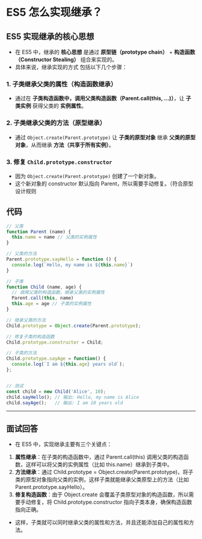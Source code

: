# ES5 怎么实现继承？

## ES5 实现继承的核心思想

- 在 ES5 中，继承的 **核心思想** 是通过 **原型链（prototype chain）**  + **构造函数（Constructor Stealing）** 组合来实现的。
- 具体来说，继承实现的方式 包括以下几个步骤：

### 1. 子类继承父类的属性（构造函数继承）

- 通过在 **子类构造函数中，调用父类构造函数（Parent.call(this, ...)）**，让 **子类实例** 获得父类的 **实例属性**。

### 2. 子类继承父类的方法（原型继承）

- 通过 `Object.create(Parent.prototype)` 让 **子类的原型对象** 继承 **父类的原型对象**，从而继承 **方法（共享于所有实例）**。
  
### 3. 修复 `Child.prototype.constructor`

- 因为 `Object.create(Parent.prototype)` 创建了一个新对象。
- 这个新对象的 constructor 默认指向 Parent，所以需要手动修复。（符合原型设计规则

## 代码

```js
// 父类
function Parent (name) {
  this.name = name // 父类的实例属性
}

// 父类的方法
Parent.prototype.sayHello = function () {
  console.log(`Hello, my name is ${this.name}`)
}

// 子类
function Child (name, age) {
  // 调用父类的构造函数，继承父类的实例属性
  Parent.call(this, name)
  this.age = age // 子类的实例属性
}

// 继承父类的方法
Child.prototype = Object.create(Parent.prototype);

// 修复子类的构造函数
Child.prototype.constructor = Child;

// 子类的方法
Child.prototype.sayAge = function() {
  console.log(`I am ${this.age} years old`);
};


// 测试
const child = new Child('Alice', 10);
child.sayHello(); // 输出: Hello, my name is Alice
child.sayAge();   // 输出: I am 10 years old
```

---

## 面试回答

- 在 ES5 中，实现继承主要有三个关键点：

1. **属性继承**：在子类的构造函数中，通过 Parent.call(this) 调用父类的构造函数，这样可以将父类的实例属性（比如 this.name）继承到子类中。
2. **方法继承**：通过 Child.prototype = Object.create(Parent.prototype)，将子类的原型对象指向父类的实例，这样子类就能继承父类原型上的方法（比如 Parent.prototype.sayHello）。
3. **修复构造函数**：由于 Object.create 会覆盖子类原型对象的构造函数，所以需要手动修复，将 Child.prototype.constructor 指向子类本身，确保构造函数指向正确。

- 这样，子类就可以同时继承父类的属性和方法，并且还能添加自己的属性和方法。
